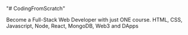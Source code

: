 "# CodingFromScratch" 

Become a Full-Stack Web Developer with just ONE course. HTML, CSS, Javascript, Node, React, MongoDB, Web3 and DApps
